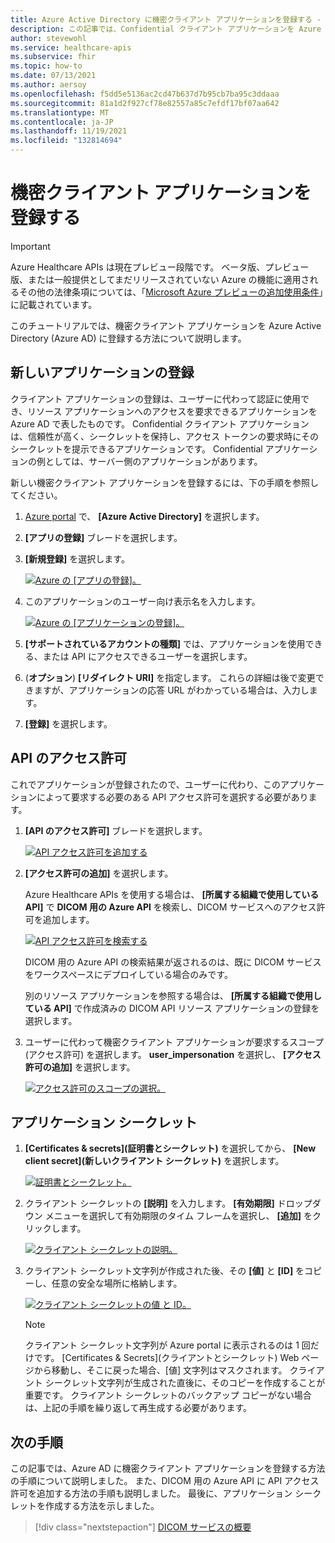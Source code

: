 ```yaml
---
title: Azure Active Directory に機密クライアント アプリケーションを登録する - DICOM 用 Azure Healthcare APIs
description: この記事では、Confidential クライアント アプリケーションを Azure Active Directory に登録する方法について説明します。
author: stevewohl
ms.service: healthcare-apis
ms.subservice: fhir
ms.topic: how-to
ms.date: 07/13/2021
ms.author: aersoy
ms.openlocfilehash: f5dd5e5136ac2cd47b637d7b95cb7ba95c3ddaaa
ms.sourcegitcommit: 81a1d2f927cf78e82557a85c7efdf17bf07aa642
ms.translationtype: MT
ms.contentlocale: ja-JP
ms.lasthandoff: 11/19/2021
ms.locfileid: "132814694"
---
```

# <a name="register-a-confidential-client-application"></a>機密クライアント アプリケーションを登録する

> [!IMPORTANT]
> Azure Healthcare APIs は現在プレビュー段階です。 ベータ版、プレビュー版、または一般提供としてまだリリースされていない Azure の機能に適用されるその他の法律条項については、「[Microsoft Azure プレビューの追加使用条件](https://azure.microsoft.com/support/legal/preview-supplemental-terms/)」に記載されています。

このチュートリアルでは、機密クライアント アプリケーションを Azure Active Directory (Azure AD) に登録する方法について説明します。

## <a name="register-a-new-application"></a>新しいアプリケーションの登録

クライアント アプリケーションの登録は、ユーザーに代わって認証に使用でき、リソース アプリケーションへのアクセスを要求できるアプリケーションを Azure AD で表したものです。 Confidential クライアント アプリケーションは、信頼性が高く、シークレットを保持し、アクセス トークンの要求時にそのシークレットを提示できるアプリケーションです。 Confidential アプリケーションの例としては、サーバー側のアプリケーションがあります。

新しい機密クライアント アプリケーションを登録するには、下の手順を参照してください。

1. [Azure portal](https://portal.azure.com) で、 **[Azure Active Directory]** を選択します。
2. **[アプリの登録]** ブレードを選択します。
3. **[新規登録]** を選択します。

   [ ![Azure の [アプリの登録]。](media/dicom-azure-app-registrations.png) ](media/dicom-azure-app-registrations.png#lightbox)

4. このアプリケーションのユーザー向け表示名を入力します。

   [ ![Azure の [アプリケーションの登録]。](media/dicom-registration-application-name.png) ](media/dicom-registration-application-name.png#lightbox)

5. **[サポートされているアカウントの種類]** では、アプリケーションを使用できる、または API にアクセスできるユーザーを選択します。
6. (**オプション**) **[リダイレクト URI]** を指定します。 これらの詳細は後で変更できますが、アプリケーションの応答 URL がわかっている場合は、入力します。
7. **[登録]** を選択します。

## <a name="api-permissions"></a>API のアクセス許可

これでアプリケーションが登録されたので、ユーザーに代わり、このアプリケーションによって要求する必要のある API アクセス許可を選択する必要があります。

1. **[API のアクセス許可]** ブレードを選択します。

   [ ![API アクセス許可を追加する](media/dicom-add-api-permissions.png) ](media/dicom-add-api-permissions.png#lightbox)

2. **[アクセス許可の追加]** を選択します。

   Azure Healthcare APIs を使用する場合は、 **[所属する組織で使用している API]** で **DICOM 用の Azure API** を検索し、DICOM サービスへのアクセス許可を追加します。 

   [ ![API アクセス許可を検索する](media/dicom-search-apis-permissions.png) ](media/dicom-search-apis-permissions.png#lightbox)

   DICOM 用の Azure API の検索結果が返されるのは、既に DICOM サービスをワークスペースにデプロイしている場合のみです。

   別のリソース アプリケーションを参照する場合は、 **[所属する組織で使用している API]** で作成済みの DICOM API リソース アプリケーションの登録を選択します。

3. ユーザーに代わって機密クライアント アプリケーションが要求するスコープ (アクセス許可) を選択します。 **user_impersonation** を選択し、 **[アクセス許可の追加]** を選択します。

   [ ![アクセス許可のスコープの選択。](media/dicom-select-scopes.png) ](media/dicom-select-scopes.png#lightbox)

## <a name="application-secret"></a>アプリケーション シークレット

1. **[Certificates & secrets]\(証明書とシークレット\)** を選択してから、 **[New client secret]\(新しいクライアント シークレット\)** を選択します。

   [ ![証明書とシークレット。](media/dicom-new-client-secret.png) ](media/dicom-new-client-secret.png#lightbox)

2. クライアント シークレットの **[説明]** を入力します。 **[有効期限]** ドロップダウン メニューを選択して有効期限のタイム フレームを選択し、 **[追加]** をクリックします。

   [ ![クライアント シークレットの説明。](media/dicom-client-secret-description.png) ](media/dicom-client-secret-description.png#lightbox)

3. クライアント シークレット文字列が作成された後、その **[値]** と **[ID]** をコピーし、任意の安全な場所に格納します。

   [ ![クライアント シークレットの値 と ID。](media/dicom-client-secret-value-id.png) ](media/dicom-client-secret-value-id.png#lightbox)

   > [!NOTE]
   > クライアント シークレット文字列が Azure portal に表示されるのは 1 回だけです。 [Certificates & Secrets]\(クライアントとシークレット\) Web ページから移動し、そこに戻った場合、[値] 文字列はマスクされます。 クライアント シークレット文字列が生成された直後に、そのコピーを作成することが重要です。 クライアント シークレットのバックアップ コピーがない場合は、上記の手順を繰り返して再生成する必要があります。

## <a name="next-steps"></a>次の手順

この記事では、Azure AD に機密クライアント アプリケーションを登録する方法の手順について説明しました。 また、DICOM 用の Azure API に API アクセス許可を追加する方法の手順も説明しました。 最後に、アプリケーション シークレットを作成する方法を示しました。 

>[!div class="nextstepaction"]
>[DICOM サービスの概要](dicom-services-overview.md)



